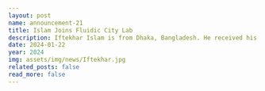 ```yaml
---
layout: post
name: announcement-21
title: Islam Joins Fluidic City Lab
description: Iftekhar Islam is from Dhaka, Bangladesh. He received his B.S. in Computer Science from <a href="https://en.wikipedia.org/wiki/Rajshahi_University_of_Engineering_%26_Technology"> Rajshahi University of Engineering & Technology</a>. He also worked as a graphic design intern at <a href="https://en.wikipedia.org/wiki/10_Minute_School"> 10 Minute School</a>. In his free time, Iftekhar enjoys watching movies, documentaries and cooking.
date: 2024-01-22
year: 2024
img: assets/img/news/Iftekhar.jpg
related_posts: false
read_more: false
---
```

